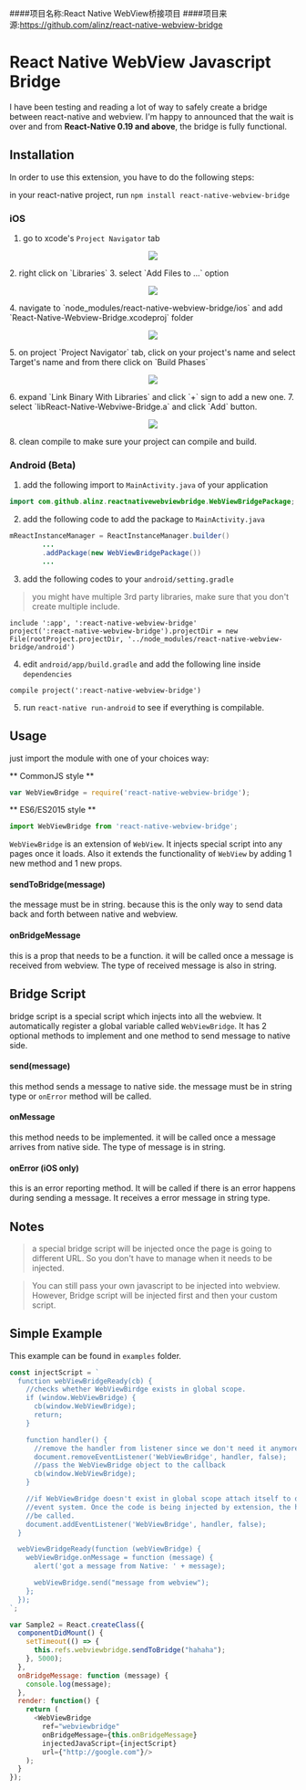 ####项目名称:React Native WebView桥接项目
####项目来源:https://github.com/alinz/react-native-webview-bridge
# React Native WebView Javascript Bridge
I have been testing and reading a lot of way to safely create a bridge between react-native and webview. I'm happy to announced that the wait is over and from **React-Native 0.19 and above**, the bridge is fully functional.



## Installation

In order to use this extension, you have to do the following steps:

in your react-native project, run `npm install react-native-webview-bridge`

### iOS

1. go to xcode's `Project Navigator` tab
<p align="center">
    <img src ="https://raw.githubusercontent.com/alinz/react-native-webview-bridge/master/doc/assets/01.png" />
</p>
2. right click on `Libraries`
3. select `Add Files to ...` option
<p align="center">
    <img src ="https://raw.githubusercontent.com/alinz/react-native-webview-bridge/master/doc/assets/02.png" />
</p>
4. navigate to `node_modules/react-native-webview-bridge/ios` and add `React-Native-Webview-Bridge.xcodeproj` folder
<p align="center">
    <img src ="https://raw.githubusercontent.com/alinz/react-native-webview-bridge/master/doc/assets/03.png" />
</p>
5. on project `Project Navigator` tab, click on your project's name and select Target's name and from there click on `Build Phases`
<p align="center">
    <img src ="https://raw.githubusercontent.com/alinz/react-native-webview-bridge/master/doc/assets/04.png" />
</p>
6. expand `Link Binary With Libraries` and click `+` sign to add a new one.
7. select `libReact-Native-Webviwe-Bridge.a` and click `Add` button.
<p align="center">
    <img src ="https://raw.githubusercontent.com/alinz/react-native-webview-bridge/master/doc/assets/05.png" />
</p>
8. clean compile to make sure your project can compile and build.

### Android (Beta)

1. add the following import to `MainActivity.java` of your application

```java
import com.github.alinz.reactnativewebviewbridge.WebViewBridgePackage;
```

2. add the following code to add the package to `MainActivity.java`

```java
mReactInstanceManager = ReactInstanceManager.builder()
        ...
        .addPackage(new WebViewBridgePackage())
        ...
```

3. add the following codes to your `android/setting.gradle`

> you might have multiple 3rd party libraries, make sure that you don't create multiple include.

```
include ':app', ':react-native-webview-bridge'
project(':react-native-webview-bridge').projectDir = new File(rootProject.projectDir, '../node_modules/react-native-webview-bridge/android')
```

4. edit `android/app/build.gradle` and add the following line inside `dependencies`

```
compile project(':react-native-webview-bridge')
```

5. run `react-native run-android` to see if everything is compilable.

## Usage

just import the module with one of your choices way:

** CommonJS style **

```js
var WebViewBridge = require('react-native-webview-bridge');
```

** ES6/ES2015 style **

```js
import WebViewBridge from 'react-native-webview-bridge';
```

`WebViewBridge` is an extension of `WebView`. It injects special script into any pages once it loads. Also it extends the functionality of `WebView` by adding 1 new method and 1 new props.

#### sendToBridge(message)
the message must be in string. because this is the only way to send data back and forth between native and webview.


#### onBridgeMessage
this is a prop that needs to be a function. it will be called once a message is received from webview. The type of received message is also in string.


## Bridge Script

bridge script is a special script which injects into all the webview. It automatically register a global variable called `WebViewBridge`. It has 2 optional methods to implement and one method to send message to native side.

#### send(message)

this method sends a message to native side. the message must be in string type or `onError` method will be called.

#### onMessage

this method needs to be implemented. it will be called once a message arrives from native side. The type of message is in string.

#### onError (iOS only)

this is an error reporting method. It will be called if there is an error happens during sending a message. It receives a error message in string type.

## Notes

> a special bridge script will be injected once the page is going to different URL. So you don't have to manage when it needs to be injected.

> You can still pass your own javascript to be injected into webview. However, Bridge script will be injected first and then your custom script.


## Simple Example
This example can be found in `examples` folder.

```js
const injectScript = `
  function webViewBridgeReady(cb) {
    //checks whether WebViewBirdge exists in global scope.
    if (window.WebViewBridge) {
      cb(window.WebViewBridge);
      return;
    }

    function handler() {
      //remove the handler from listener since we don't need it anymore
      document.removeEventListener('WebViewBridge', handler, false);
      //pass the WebViewBridge object to the callback
      cb(window.WebViewBridge);
    }

    //if WebViewBridge doesn't exist in global scope attach itself to document
    //event system. Once the code is being injected by extension, the handler will
    //be called.
    document.addEventListener('WebViewBridge', handler, false);
  }

  webViewBridgeReady(function (webViewBridge) {
    webViewBridge.onMessage = function (message) {
      alert('got a message from Native: ' + message);

      webViewBridge.send("message from webview");
    };
  });
`;

var Sample2 = React.createClass({
  componentDidMount() {
    setTimeout(() => {
      this.refs.webviewbridge.sendToBridge("hahaha");
    }, 5000);
  },
  onBridgeMessage: function (message) {
    console.log(message);
  },
  render: function() {
    return (
      <WebViewBridge
        ref="webviewbridge"
        onBridgeMessage={this.onBridgeMessage}
        injectedJavaScript={injectScript}
        url={"http://google.com"}/>
    );
  }
});
```
